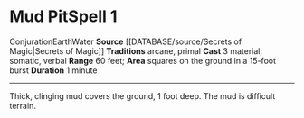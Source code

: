 ﻿---
actions: '[three-actions]'
area: squares on the ground in a 15-foot burst
component:
- Material
- Somatic
- Verbal
duration: 1 minute
element: Earth, Water
heighten_level: '1'
id: '952'
level: '1'
name: Mud Pit
range: 60 feet
rarity: Common
school: Conjuration
source: '[[DATABASE/source/Secrets of Magic|Secrets of Magic]]'
tradition:
- Arcane
- Primal
trait:
- '[[DATABASE/trait/Conjuration|Conjuration]]'
- '[[DATABASE/trait/Earth|Earth]]'
- '[[DATABASE/trait/Water|Water]]'
type: Spell

---
# Mud Pit<span class="item-type">Spell 1</span>

<span class="item-trait">Conjuration</span><span class="item-trait">Earth</span><span class="item-trait">Water</span>
**Source** [[DATABASE/source/Secrets of Magic|Secrets of Magic]] 
**Traditions** arcane, primal
**Cast** <span class="action-icon">3</span> material, somatic, verbal
**Range** 60 feet; **Area** squares on the ground in a 15-foot burst
**Duration** 1 minute

---
Thick, clinging mud covers the ground, 1 foot deep. The mud is difficult terrain.